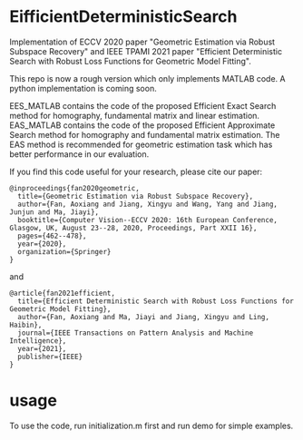 # EifficientDeterministicSearch

Implementation of ECCV 2020 paper "Geometric Estimation via Robust Subspace Recovery" and IEEE TPAMI 2021 paper "Efficient Deterministic Search with Robust Loss
Functions for Geometric Model Fitting". 

This repo is now a rough version which only implements MATLAB code. A python implementation is coming soon. 

EES_MATLAB contains the code of the proposed Efficient Exact Search method for homography, fundamental matrix and linear estimation.
EAS_MATLAB contains the code of the proposed Efficient Approximate Search method for homography and fundamental matrix estimation. The EAS method is recommended for geometric estimation task which has better performance in our evaluation.

If you find this code useful for your research, please cite our paper:

```
@inproceedings{fan2020geometric,
  title={Geometric Estimation via Robust Subspace Recovery},
  author={Fan, Aoxiang and Jiang, Xingyu and Wang, Yang and Jiang, Junjun and Ma, Jiayi},
  booktitle={Computer Vision--ECCV 2020: 16th European Conference, Glasgow, UK, August 23--28, 2020, Proceedings, Part XXII 16},
  pages={462--478},
  year={2020},
  organization={Springer}
}
```
and
```
@article{fan2021efficient,
  title={Efficient Deterministic Search with Robust Loss Functions for Geometric Model Fitting},
  author={Fan, Aoxiang and Ma, Jiayi and Jiang, Xingyu and Ling, Haibin},
  journal={IEEE Transactions on Pattern Analysis and Machine Intelligence},
  year={2021},
  publisher={IEEE}
}
```

# usage

To use the code, run initialization.m first and run demo for simple examples.



